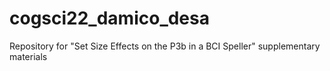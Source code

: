 # cogsci22_damico_desa
Repository for "Set Size Effects on the P3b in a BCI Speller" supplementary materials 
